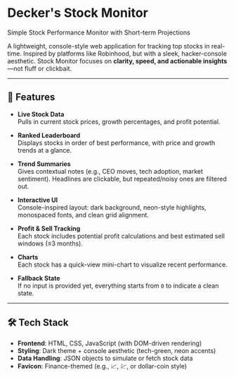 # Decker's Stock Monitor
Simple Stock Performance Monitor with Short-term Projections

A lightweight, console-style web application for tracking top stocks in real-time. Inspired by platforms like Robinhood, but with a sleek, hacker-console aesthetic. Stock Monitor focuses on **clarity, speed, and actionable insights**—not fluff or clickbait.

---

## 🚀 Features

- **Live Stock Data**  
  Pulls in current stock prices, growth percentages, and profit potential.

- **Ranked Leaderboard**  
  Displays stocks in order of best performance, with price and growth trends at a glance.

- **Trend Summaries**  
  Gives contextual notes (e.g., CEO moves, tech adoption, market sentiment). Headlines are clickable, but repeated/noisy ones are filtered out.

- **Interactive UI**  
  Console-inspired layout: dark background, neon-style highlights, monospaced fonts, and clean grid alignment.

- **Profit & Sell Tracking**  
  Each stock includes potential profit calculations and best estimated sell windows (≤3 months).

- **Charts**  
  Each stock has a quick-view mini-chart to visualize recent performance.

- **Fallback State**  
  If no input is provided yet, everything starts from `0` to indicate a clean state.

---

## 🛠️ Tech Stack

- **Frontend**: HTML, CSS, JavaScript (with DOM-driven rendering)  
- **Styling**: Dark theme + console aesthetic (tech-green, neon accents)  
- **Data Handling**: JSON objects to simulate or fetch stock data  
- **Favicon**: Finance-themed (e.g., 📈, 💹, or dollar-coin style)  
